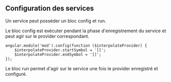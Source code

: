 ## Configuration des services

Un service peut posséder un bloc config et run.

Le bloc config est exécuter pendant la phase d'enregistrement du service et peut agir sur le provider correspondant.

    angular.module('mod').config(function ($interpolateProvider) {
        $interpolateProvider.startSymbol = '[[';
        $interpolateProvider.endSymbol = ']]';
    });

Le bloc run permet d'agir sur le service une fois le provider enregistré et configuré.


